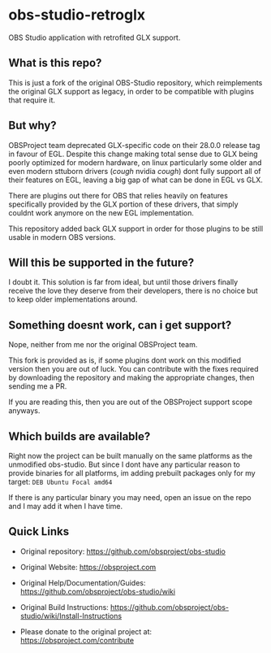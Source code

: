 obs-studio-retroglx
===================================

OBS Studio application with retrofited GLX support.

What is this repo?
-------------------

This is just a fork of the original OBS-Studio repository, which reimplements the original GLX support as legacy, in order to be compatible with plugins that require it.

But why?
---------

OBSProject team deprecated GLX-specific code on their 28.0.0 release tag in favour of EGL.
Despite this change making total sense due to GLX being poorly optimized for modern hardware, on linux particularly 
some older and even modern sttuborn drivers (*cough* nvidia *cough*) dont fully support all of their features on EGL,
leaving a big gap of what can be done in EGL vs GLX.

There are plugins out there for OBS that relies heavily on features specifically provided by the GLX portion of these drivers, that simply couldnt work anymore on the new EGL implementation.

This repository added back GLX support in order for those plugins to be still usable in modern OBS versions.


Will this be supported in the future?
---------------------------------------

I doubt it. This solution is far from ideal, but until those drivers finally receive the love they deserve from their developers, there is no choice but to keep older implementations around.


Something doesnt work, can i get support?
--------------------------------------------

Nope, neither from me nor the original OBSProject team.

This fork is provided as is, if some plugins dont work on this modified version then you are out of luck.
You can contribute with the fixes required by downloading the repository and making the appropriate changes, then sending me a PR.

If you are reading this, then you are out of the OBSProject support scope anyways.



Which builds are available?
------------------------------

Right now the project can be built manually on the same platforms as the unmodified obs-studio.
But since I dont have any particular reason to provide binaries for all platforms, im adding prebuilt packages only for my target: `DEB Ubuntu Focal amd64`

If there is any particular binary you may need, open an issue on the repo and I may add it when I have time.


Quick Links
-----------

- Original repository: https://github.com/obsproject/obs-studio

- Original Website: https://obsproject.com

- Original Help/Documentation/Guides: https://github.com/obsproject/obs-studio/wiki

- Original Build Instructions: https://github.com/obsproject/obs-studio/wiki/Install-Instructions


- Please donate to the original project at: https://obsproject.com/contribute
